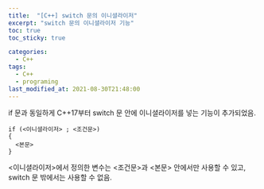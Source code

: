 ```yaml
---
title:  "[C++] switch 문의 이니셜라이저"
excerpt: "switch 문의 이니셜라이저 기능"
toc: true
toc_sticky: true

categories:
  - C++
tags:
  - C++
  - programing
last_modified_at: 2021-08-30T21:48:00
---
```


if 문과 동일하게 C++17부터 switch 문 안에 이니셜라이저를 넣는 기능이 추가되었음.

```
if (<이니셜라이저> ; <조건문>)
{
  <본문>
}
```

<이니셜라이저>에서 정의한 변수는 <조건문>과 <본문> 안에서만 사용할 수 있고, switch 문 밖에서는 사용할 수 없음.

